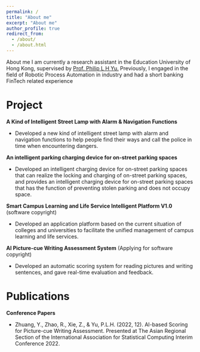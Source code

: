 ```yaml
---
permalink: /
title: "About me"
excerpt: "About me"
author_profile: true
redirect_from: 
  - /about/
  - /about.html
---
```


About me
I am currently a research assistant in the Education University of Hong Kong, supervised by [Prof. Philip L H Yu.](https://pappl.eduhk.hk/rich/web/person.xhtml?pid=271389) Previously, I engaged in the field of Robotic Process Automation in industry and had a short banking FinTech related experience  

Project
======
**A Kind of Intelligent Street Lamp with Alarm & Navigation Functions**
+ Developed a new kind of intelligent street lamp with alarm and navigation functions to help people find their ways and call the police in time when encountering dangers.

**An intelligent parking charging device for on-street parking spaces**
+ Developed an intelligent charging device for on-street parking spaces that can realize the locking and charging of on-street parking spaces, and provides an intelligent charging device for on-street parking spaces that has the function of preventing stolen parking and does not occupy space.

**Smart Campus Learning and Life Service Intelligent Platform V1.0** (software copyright)
+ Developed an application platform based on the current situation of colleges and universities to facilitate the unified management of campus learning and life services.

**AI Picture-cue Writing Assessment System** (Applying for software copyright)
+ Developed an automatic scoring system for reading pictures and writing sentences, and gave real-time evaluation and feedback.

Publications
======
**Conference Papers**
+ Zhuang, Y., Zhao, R., Xie, Z., & Yu, P.L.H. (2022, 12). AI-based Scoring for Picture-cue Writing Assessment. Presented at The Asian Regional Section of the International Association for Statistical Computing Interim Conference 2022.
